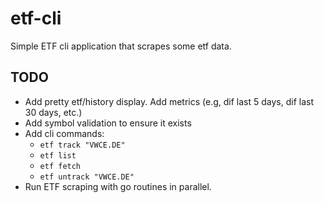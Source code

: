 # etf-cli

Simple ETF cli application that scrapes some etf data.

## TODO

- Add pretty etf/history display. Add metrics (e.g, dif last 5 days, dif last 30 days, etc.)
- Add symbol validation to ensure it exists
- Add cli commands:
  - `etf track "VWCE.DE"`
  - `etf list`
  - `etf fetch`
  - `etf untrack "VWCE.DE"`
- Run ETF scraping with go routines in parallel.